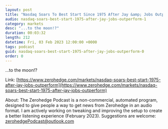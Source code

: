 ```yaml
---
layout: post
title: "Nasdaq Soars To Best Start Since 1975 After Jay &amp; Jobs Outperform"
audio: nasdaq-soars-best-start-1975-after-jay-jobs-outperform-1
category: markets
desc: "...to the moon!?"
duration: 00:03:32
length: 212
datetime: Fri, 03 Feb 2023 12:00:00 +0000
tags: podcast
guid: nasdaq-soars-best-start-1975-after-jay-jobs-outperform-0
order: 0
---
```

...to the moon!?

Link: [https://www.zerohedge.com/markets/nasdaq-soars-best-start-1975-after-jay-jobs-outperform](https://www.zerohedge.com/markets/nasdaq-soars-best-start-1975-after-jay-jobs-outperform)

About: The Zerohedge Podcast is a non-commercial, automated program, designed to give people a way to get news from Zerohedge in an audio format.  I am actively working on tweaking and improving the setup to create a better listening experience (February 2023).  Suggestions are welcome: [zerohedgePodcast@outlook.com](mailto:zerohedgePodcast@outlook.com)